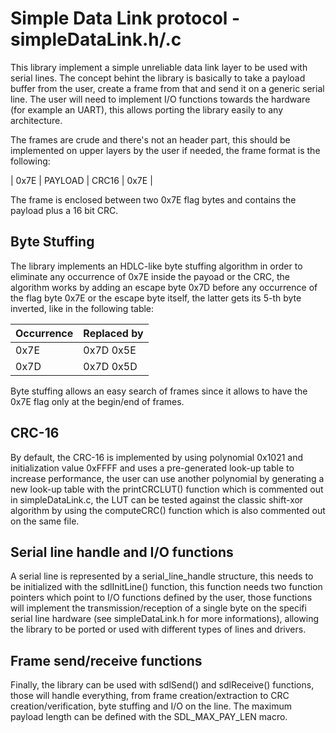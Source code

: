 # Simple Data Link protocol - simpleDataLink.h/.c
This library implement a simple unreliable data link layer to be used with serial lines.
The concept behint the library is basically to take a payload buffer from the user, create a frame from that and send it on a generic serial line.
The user will need to implement I/O functions towards the hardware (for example an UART), this allows porting the library easily to any architecture.

The frames are crude and there's not an header part, this should be implemented on upper layers by the user if needed, the frame format is the following:

| 0x7E | PAYLOAD | CRC16 | 0x7E |

The frame is enclosed between two 0x7E flag bytes and contains the payload plus a 16 bit CRC.

## Byte Stuffing
The library implements an HDLC-like byte stuffing algorithm in order to eliminate any occurrence of 0x7E inside the payoad or the CRC, the algorithm works by adding an escape byte 0x7D before any occurrence of the flag byte 0x7E or the escape byte itself, the latter gets its 5-th byte inverted, like in the following table:

|Occurrence|Replaced by|
|---|---|
|0x7E| 0x7D 0x5E |
|0x7D| 0x7D 0x5D |

Byte stuffing allows an easy search of frames since it allows to have the 0x7E flag only at the begin/end of frames.

## CRC-16
By default, the CRC-16 is implemented by using polynomial 0x1021 and initialization value 0xFFFF and uses a pre-generated look-up table to increase performance, the user can use another polynomial by generating a new look-up table with the printCRCLUT() function which is commented out in simpleDataLink.c, the LUT can be tested against the classic shift-xor algorithm by using the computeCRC() function which is also commented out on the same file.

## Serial line handle and I/O functions
A serial line is represented by a serial_line_handle structure, this needs to be initialized with the sdlInitLine() function, this function needs two function pointers which point to I/O functions defined by the user, those functions will implement the transmission/reception of a single byte on the specifi serial line hardware (see simpleDataLink.h for more informations), allowing the library to be ported or used with different types of lines and drivers.

## Frame send/receive functions
Finally, the library can be used with sdlSend() and sdlReceive() functions, those will handle everything, from frame creation/extraction to CRC creation/verification, byte stuffing and I/O on the line. The maximum payload length can be defined with the SDL_MAX_PAY_LEN macro.




